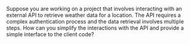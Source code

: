 Suppose you are working on a project that involves interacting with an external API
to retrieve weather data for a location. The API requires a complex authentication
process and the data retrieval involves multiple steps. How can you simplify the interactions 
with the API and provide a simple interface to the client code?